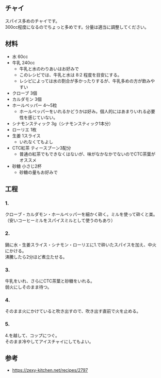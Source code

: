 チャイ
--

スパイス多めのチャイです。  
300cc程度になるのでちょっと多めです。分量は適当に調整してください。

材料
--

* 水 60cc
* 牛乳 240cc
  * 牛乳と水のわりあいはお好みで
  * このレシピでは、牛乳と水は 8:2 程度を目安にする。
  * レシピによっては水の割合が多かったりするが、牛乳多めの方が飲みやすい
* クローブ 3個
* カルダモン 3個
* ホールペッパー 4〜5粒
  * ホールペッパーをいれるかどうかは好み。個人的にはあまりいれる必要性を感じていない。
* シナモンスティック 3g（シナモンスティック1本分）
* ローリエ 1枚
* 生姜 1スライス
  * いれなくてもよし
* CTC紅茶 ティースプーン3配分
  * 普通の紅茶でもできなくはないが、味がなかなかでないのでCTC茶葉がオススメ
* 砂糖 小さじ2杯
  * 砂糖の量もお好みで

工程
--

### 1.

クローブ・カルダモン・ホールペッパーを細かく砕く。ミルを使って砕くと楽。（安いコーヒーミルをスパイスミルとして使うのもあり）

### 2.

鍋に水・生姜スライス・シナモン・ローリエに1.で砕いたスパイスを加え、中火にかける。  
沸騰したら2分ほど煮立たせる。

### 3.

牛乳をいれ、さらにCTC茶葉と砂糖をいれる。  
弱火にしそのまま待つ。

### 4.

そのまま火にかけていると吹き出すので、吹き出す直前で火を止める。

### 5.

4.を越して、コップにつぐ。  
そのまま冷やしてアイスチャイにしてもよい。

参考
--

* https://zexy-kitchen.net/recipes/2797
